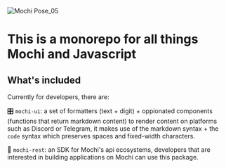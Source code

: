 ![Mochi Pose_05](https://github.com/consolelabs/mochi.js/assets/25856620/7a4e6e14-9106-4b3b-8f54-5d129e402792)

# This is a monorepo for all things Mochi and Javascript

## What's included
Currently for developers, there are:

🎛 `mochi-ui`: a set of formatters (text + digit) + oppionated components (functions that return markdown content) to render content on platforms such as Discord or Telegram, it makes use of the markdown syntax + the `code` syntax which preserves spaces and fixed-width characters.

🚀 `mochi-rest`: an SDK for Mochi's api ecosystems, developers that are interested in building applications on Mochi can use this package.

